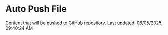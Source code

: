 # Auto Push File

Content that will be pushed to GitHub repository.
Last updated: 08/05/2025, 09:40:24 AM